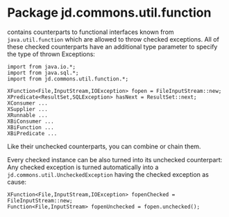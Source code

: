 # Package jd.commons.util.function

contains counterparts to functional interfaces known from `java.util.function`
which are allowed to throw checked exceptions. All of these checked counterparts
have an additional type parameter to specify the type of thrown Exceptions:
	
	import from java.io.*;
	import from java.sql.*;
	import from jd.commons.util.function.*;
	
	XFunction<File,InputStream,IOException> fopen = FileInputStream::new;
	XPredicate<ResultSet,SQLException> hasNext = ResultSet::next;
	XConsumer ...
	XSupplier ... 
	XRunnable ...
	XBiConsumer ...
	XBiFunction ... 
	XBiPredicate ...

Like their unchecked counterparts, you can combine or chain them.

Every checked instance can be also turned into its unchecked counterpart: Any checked exception is turned automatically into a  `jd.commons.util.UncheckedException` having the checked exception as cause:

	XFunction<File,InputStream,IOException> fopenChecked = FileInputStream::new;
	Function<File,InputStream> fopenUnchecked = fopen.unchecked();

